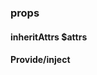 <!--
 * @Author: your name
 * @Date: 2020-10-26 17:17:08
 * @LastEditTime: 2020-10-26 18:15:51
 * @LastEditors: Please set LastEditors
 * @Description: In User Settings Edit
 * @FilePath: \vue-compontents\word.md
-->
### props

#### inheritAttrs $attrs

#### Provide/inject